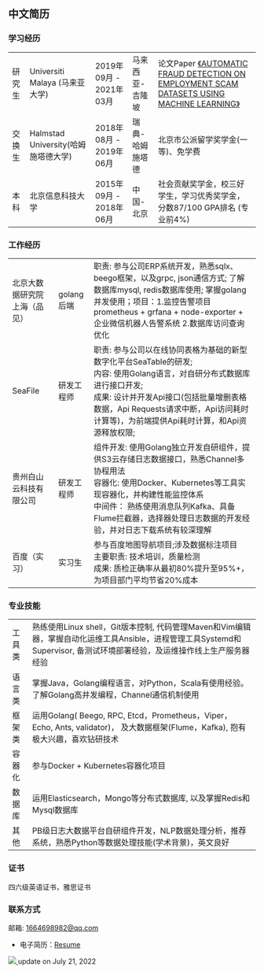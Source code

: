 ## 中文简历

### 学习经历

| | |  |  |  | 
| --- | --- | --- | --- | --- | 
| 研究生  | Universiti Malaya (马来亚大学)| 2019年09月 - 2021年03月 | 马来西亚-吉隆坡 |  论文Paper [《AUTOMATIC FRAUD DETECTION ON EMPLOYMENT SCAM DATASETS USING MACHINE LEARNING》](https://github.com/LIU-HONGYANG/MasterPaper) |
| 交换生 | Halmstad University(哈姆施塔德大学) | 2018年08月 - 2019年06月 | 瑞典-哈姆施塔德 | 北京市公派留学奖学金(一等)、免学费 | 
| 本科 | 北京信息科技大学 | 2015年09月 - 2018年06月 |  中国-北京| 社会贡献奖学金，校三好学生，学习优秀奖学金，分数87/100 GPA排名 (专业前4%) |


### 工作经历

| | | | 
| --- | --- | --- | 
| 北京大数据研究院上海（品见） | golang后端 |  职责: 参与公司ERP系统开发，熟悉sqlx、beego框架，以及grpc, json通信方式; 了解数据库mysql, redis数据库使用; 掌握golang并发使用；项目：1.监控告警项目 prometheus + grfana + node-exporter + 企业微信机器人告警系统  2.数据库访问查询优化| 
| SeaFile | 研发工程师| 职责: 参与公司以在线协同表格为基础的新型数字化平台SeaTable的研发; <br> 内容: 使用Golang语言，对自研分布式数据库进行接口开发; <br> 成果: 设计并开发Api接口(包括批量增删表格数据，Api Requests请求中断，Api访问耗时计算等)，为前端提供Api耗时计算，和Api资源释放权限; | 
| 贵州白山云科技有限公司 |  研发工程师  | 组件开发: 使用Golang独立开发自研组件，提供S3云存储日志数据接口，熟悉Channel多协程用法 <br> 容器化: 使用Docker、Kubernetes等工具实现容器化，并构建性能监控体系 <br> 中间件： 熟练使用消息队列Kafka、具备Flume拦截器，选择器处理日志数据的开发经验，并对日志下载系统有较深理解 | 
百度（实习） | 实习生 | 参与百度地图导航项目;涉及数据标注项目 <br> 主要职责: 技术培训，质量检测 <br> 成果: 质检正确率从最初80%提升至95%+，为项目部门平均节省20%成本 | 


### 专业技能

| | | 
| --- | --- | 
| 工具类 | 熟练使用Linux shell，Git版本控制, 代码管理Maven和Vim编辑器，掌握自动化运维工具Ansible，进程管理工具Systemd和Supervisor, 备测试环境部署经验，及运维操作线上生产服务器经验 | 
| 语言类 |  掌握Java，Golang编程语言，对Python，Scala有使用经验。了解Golang高并发编程，Channel通信机制使用 | 
| 框架类 | 运用Golang( Beego, RPC, Etcd，Prometheus，Viper，Echo, Ants, validator)， 及大数据框架(Flume，Kafka), 抱有极大兴趣，喜欢钻研技术 | 
| 容器化 | 参与Docker + Kubernetes容器化项目 | 
| 数据库 | 运用Elasticsearch，Mongo等分布式数据库, 以及掌握Redis和Mysql数据库  |
| 其他 | PB级日志大数据平台自研组件开发，NLP数据处理分析，推荐系统，熟悉Python等数据处理技能(学术背景)，英文良好 |

### 证书

四六级英语证书，雅思证书


### 联系方式

邮箱: 1664698982@qq.com


- 电子简历：[Resume](https://liu-hongyang.github.io/Resume/) 



 <p>
  <a href="https://profile-summary-for-github.com/user/liu-hongyang" target="_blank" >
    <img src="https://tva1.sinaimg.cn/large/e6c9d24egy1h4ez1qb7iij215f0u0gpn.jpg" />
  </a>
  <a> update on July 21, 2022</a>
</p>

